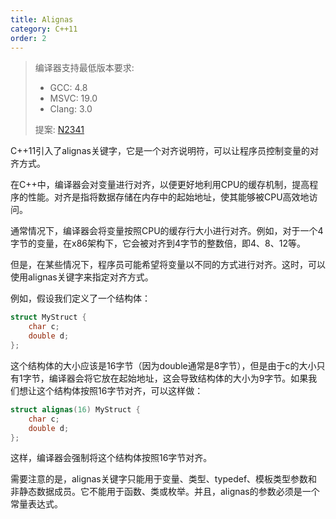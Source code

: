 ```yaml
---
title: Alignas
category: C++11
order: 2
---
```


> 编译器支持最低版本要求:
> * GCC: 4.8
> * MSVC: 19.0
> * Clang: 3.0
>
> 提案: [N2341](http://www.open-std.org/jtc1/sc22/wg21/docs/papers/2007/n2341.pdf)

C++11引入了alignas关键字，它是一个对齐说明符，可以让程序员控制变量的对齐方式。

在C++中，编译器会对变量进行对齐，以便更好地利用CPU的缓存机制，提高程序的性能。对齐是指将数据存储在内存中的起始地址，使其能够被CPU高效地访问。

通常情况下，编译器会将变量按照CPU的缓存行大小进行对齐。例如，对于一个4字节的变量，在x86架构下，它会被对齐到4字节的整数倍，即4、8、12等。

但是，在某些情况下，程序员可能希望将变量以不同的方式进行对齐。这时，可以使用alignas关键字来指定对齐方式。

例如，假设我们定义了一个结构体：

```cpp
struct MyStruct {
    char c;
    double d;
};
```

这个结构体的大小应该是16字节（因为double通常是8字节），但是由于c的大小只有1字节，编译器会将它放在起始地址，这会导致结构体的大小为9字节。如果我们想让这个结构体按照16字节对齐，可以这样做：

```cpp
struct alignas(16) MyStruct {
    char c;
    double d;
};
```

这样，编译器会强制将这个结构体按照16字节对齐。

需要注意的是，alignas关键字只能用于变量、类型、typedef、模板类型参数和非静态数据成员。它不能用于函数、类或枚举。并且，alignas的参数必须是一个常量表达式。